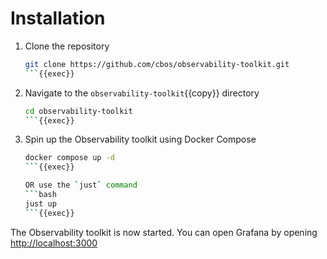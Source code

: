 # Installation

1. Clone the repository

   ```bash
   git clone https://github.com/cbos/observability-toolkit.git
   ```{{exec}}

1. Navigate to the `observability-toolkit`{{copy}} directory

   ```bash
   cd observability-toolkit
   ```{{exec}}

1. Spin up the Observability toolkit using Docker Compose

   ```bash
   docker compose up -d
   ```{{exec}}
   
   OR use the `just` command
   ```bash
   just up
   ```{{exec}}

The Observability toolkit is now started.
You can open Grafana by opening  [http://localhost:3000]({{TRAFFIC_HOST1_3000}})